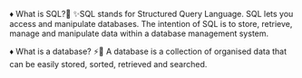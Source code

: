 ♦️  What is SQL?🤔 
  ✨SQL stands for Structured Query Language. SQL lets you access and manipulate databases.
   The intention of SQL is to store, retrieve, manage and manipulate data within a database management system.



♦️  What is a database? ⚡🤔
   A database is a collection of organised data that can be easily stored, sorted, retrieved and searched. 
